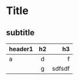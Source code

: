 # Title

## subtitle

| header1  | h2  | h3  |
|---|:-:|---:|
| a  | d  | f  |
|   |  g |  sdfsdf |

